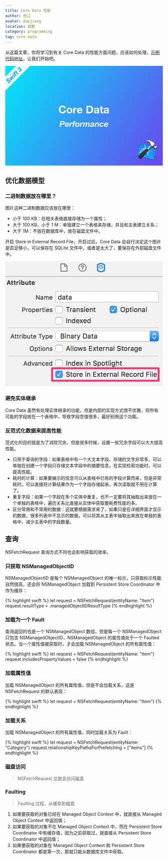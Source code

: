 ```yaml
---
title: Core Data 性能
author: 但江
avatar: danjiang
location: 成都 
category: programming
tag: core-data
---
```


从这篇文章，你将学习到有关 Core Data 的性能方面问题，应该如何处理，[示例代码地址](https://github.com/danjiang/Shop)，让我们开始吧。

![Core Data Performance](/images/core-data-performance.png)

## 优化数据模型

### 二进制数据放在哪里？

图片这种二进制数据应该放在哪里：

* 小于 100 KB：在相关表格直接存储为一个属性；
* 大于 100 KB，小于 1 M：单独建立一个表格来存储，并且和主表建立关系；
* 大于 1M：不放在数据库中，放在磁盘文件中。

开启 Store in External Record File，开启过后，Core Data 会自行决定这个图片是否足够小，可以保存在 SQLite 文件中，或者是太大了，要保存在外部磁盘文件中。

![Core Data Store In External Record File](/images/core-data-store-in-external-record-file.jpg)

### 避免实体继承

Core Data 虽然有处理实体继承的功能，但是内部的实现方式很不优雅，将所有可能的字段放在一个表格中，导致字段空值很多，最好别用这个功能。

### 反范式化数据来提高性能

范式化的目的就是为了消除冗余，但是很多时候，设置一些冗余字段可以大大提高性能。

* 只用于查询的字段：如果表格中有一个大文本字段，存储的文字非常多，可以单独在创建一个字段只存储文本字段中的摘要信息，在实现检索功能时，可以提高性能。
* 耗时的计算：如果要展示的信息可以从表格中已有的字段计算而来，但是非常耗时，可以直接将计算结果作为一个字段存储起来，再次读取就不用在计算了。
* 重复字段：如果一个字段在多个实体中重复，也不一定要将其抽取出来放在一个单独的表格中，遍历关系比直接从实体中获取要耗费性能的多。
* 区分常用和不常用的数据：这就要根据需求来了，如果只是在详细界面才显示的数据，很多列表中不显示的数据，可以将其从主表中抽取出来放在单独的表格中，减少主表中的字段数量。

## 查询

NSFetchRequest 查询方式不同也会影响获取的效率。

### 只获取 NSManagedObjectID

NSManagedObjectID 是每个 NSManagedObject 的唯一标示，只获取标示性能自然很高，还会将 NSManagedObject 加载到 Persistent Store Coordinator 中作为缓存：

{% highlight swift %}
let request = NSFetchRequest<NSFetchRequestResult>(entityName: "Item")
request.resultType = .managedObjectIDResultType
{% endhighlight %}

### 加载为一个 Fault

查询返回的也是一个 NSManagedObject 数组，但是每一个 NSManagedObject 只包含 NSManagedObjectID，NSManagedObject 的属性值处于一个 Faulted 状态，当一个属性值被获取时，才会加载 NSManagedObject 的所有属性值：

{% highlight swift %}
let request = NSFetchRequest<NSFetchRequestResult>(entityName: "Item")
request.includesPropertyValues = false
{% endhighlight %}

### 加载属性值

加载 NSManagedObject 的所有属性值，但是不会加载关系，这是 NSFetchRequest 的默认表现：

{% highlight swift %}
let request = NSFetchRequest<NSFetchRequestResult>(entityName: "Item")
{% endhighlight %}

### 加载关系

加载 NSManagedObject 的所有属性值，同时加载关系为 Fault：

{% highlight swift %}
let request = NSFetchRequest<NSFetchRequestResult>(entityName: "Category")
request.relationshipKeyPathsForPrefetching = ["items"]
{% endhighlight %}

### 磁盘访问

> NSFetchRequest 总是会访问磁盘

### Faulting

> Faulting 过程，从缓存到磁盘

1. 如果要获取的对象已经在 Managed Object Context 中，就直接从 Managed Object Context 中返回值；
2. 如果要获取的对象不在 Managed Object Context 中，而在 Persistent Store Coordinator 中有缓存值，因为之前获取过，就直接从 Persistent Store Coordinator 中返回值；
3. 如果要获取的对象在 Managed Object Context 和 Persistent Store Coordinator 都是第一次，那就只能从数据库文件中获取。


